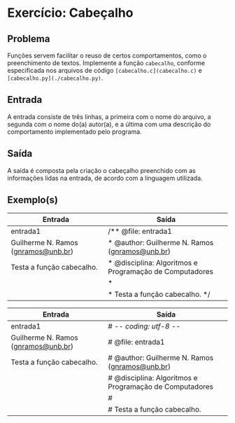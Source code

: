 Exercício: Cabeçalho
====================


Problema
--------

Funções servem facilitar o reuso de certos comportamentos, como o preenchimento de textos. Implemente a função ```cabecalho```, conforme especificada nos arquivos de código ```[cabecalho.c](cabecalho.c)``` e ```[cabecalho.py](./cabecalho.py)```.


Entrada
-------

A entrada consiste de três linhas, a primeira com o nome do arquivo, a segunda com o nome do(a) autor(a), e a última com uma descrição do comportamento implementado pelo programa.


Saída
-----

A saída é composta pela criação o cabeçalho preenchido com as informações lidas na entrada, de acordo com a linguagem utilizada.


Exemplo(s)
----------

| Entrada                             | Saída                                                    |
|-------------------------------------|----------------------------------------------------------|
| entrada1                            | /**      @file: entrada1                                 |
| Guilherme N. Ramos (gnramos@unb.br) |  *     @author: Guilherme N. Ramos (gnramos@unb.br)      |
| Testa a função cabecalho.           |  * @disciplina: Algoritmos e Programação de Computadores |
|                                     |  *                                                       |
|                                     |  * Testa a função cabecalho. */                          |

| Entrada                             | Saída                                                   |
|-------------------------------------|---------------------------------------------------------|
| entrada1                            | #  -*- coding: utf-8 -*-                               	|
| Guilherme N. Ramos (gnramos@unb.br) | #       @file: entrada1                                	|
| Testa a função cabecalho.           | #     @author: Guilherme N. Ramos (gnramos@unb.br)     	|
|                                     | # @disciplina: Algoritmos e Programação de Computadores	|
|                                     | #                                                      	|
|                                     | # Testa a função cabecalho.                            	|
